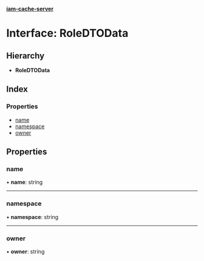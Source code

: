 **[iam-cache-server](../README.md)**

# Interface: RoleDTOData

## Hierarchy

* **RoleDTOData**

## Index

### Properties

* [name](roledtodata.md#name)
* [namespace](roledtodata.md#namespace)
* [owner](roledtodata.md#owner)

## Properties

### name

•  **name**: string

___

### namespace

•  **namespace**: string

___

### owner

•  **owner**: string
